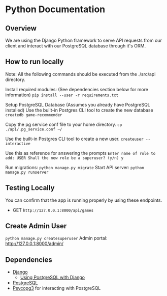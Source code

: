 # Python Documentation

## Overview
We are using the Django Python framework to serve API requests from our client and interact
with our PostgreSQL database through it's ORM.

## How to run locally
Note: All the following commands should be executed from the ./src/api directory.

Install required modules: (See dependencies section below for more information)
`pip install --user -r requirements.txt`

Setup PostgreSQL Database (Assumes you already have PostgreSQL installed)
Use the built-in Postgres CLI tool to create the new database
`createdb game-recommender`

Copy the pg service conf file to your home directory.
`cp ./api/.pg_service.conf ~/`

Use the built-in Postgres CLI tool to create a new user.
`createuser --interactive`

Use this as reference for answering the prompts
`
Enter name of role to add: USER
Shall the new role be a superuser? (y/n) y
`

Run migrations: `python manage.py migrate`
Start API server: `python manage.py runserver`

## Testing Locally
You can confirm that the app is running properly by using these endpoints.

- GET `http://127.0.0.1:8000/api/games`

## Create Admin User
`python manage.py createsuperuser`
Admin portal: http://127.0.0.1:8000/admin/

## Dependencies
- [Django](https://www.djangoproject.com/)
  - [Using PostgreSQL with Django](https://docs.djangoproject.com/en/4.2/ref/databases/#postgresql-notes)
- [PostgreSQL](https://www.postgresql.org/)
- [Psycopg3](https://www.psycopg.org/psycopg3/) for interacting with PostgreSQL

